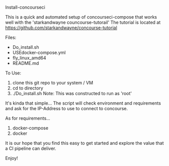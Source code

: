 Install-concourseci

This is a quick and automated setup of concourseci-compose that works well with the 'starkandwayne councourse-tutorail'
The tutorial is located at https://github.com/starkandwayne/concourse-tutorial

Files:
 * Do_install.sh
 * USEdocker-compose.yml
 * fly_linux_amd64
 * README.md
 
 To Use:  
 1) clone this git repo to your system / VM
 2) cd to directory
 3) ./Do_install.sh
 Note: This was constructed to run as 'root'
 
 It's kinda that simple...
The script will check environment and requirements and ask for the IP-Address to use to connect to concourse.
 
 As for requirements...
 1) docker-compose
 2) docker
 
 It is our hope that you find this easy to get started and explore the value that a CI pipeline can deliver.
 
 Enjoy!
